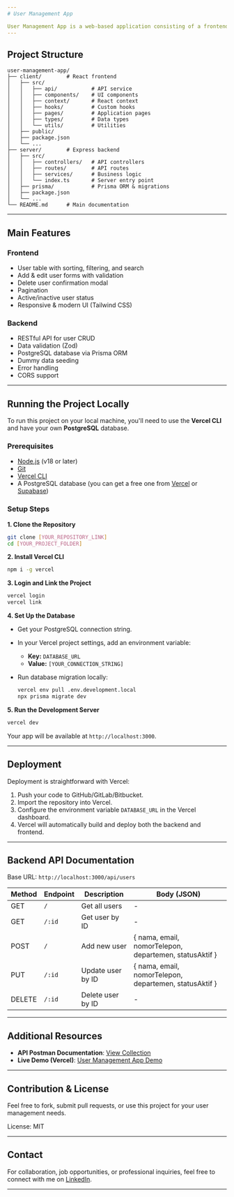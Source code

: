 ```yaml
---
# User Management App

User Management App is a web-based application consisting of a frontend (React + TypeScript + Tailwind + Vite) and a backend (Node.js + Express + Prisma + PostgreSQL). This project supports CRUD operations for user data, search, filter, sorting, and active/inactive user management.
---
```


## Project Structure

```
user-management-app/
├── client/        # React frontend
│   ├── src/
│   │   ├── api/           # API service
│   │   ├── components/    # UI components
│   │   ├── context/       # React context
│   │   ├── hooks/         # Custom hooks
│   │   ├── pages/         # Application pages
│   │   ├── types/         # Data types
│   │   └── utils/         # Utilities
│   ├── public/
│   ├── package.json
│   └── ...
├── server/        # Express backend
│   ├── src/
│   │   ├── controllers/   # API controllers
│   │   ├── routes/        # API routes
│   │   ├── services/      # Business logic
│   │   └── index.ts       # Server entry point
│   ├── prisma/            # Prisma ORM & migrations
│   ├── package.json
│   └── ...
└── README.md      # Main documentation
```

---

## Main Features

### Frontend

- User table with sorting, filtering, and search
- Add & edit user forms with validation
- Delete user confirmation modal
- Pagination
- Active/inactive user status
- Responsive & modern UI (Tailwind CSS)

### Backend

- RESTful API for user CRUD
- Data validation (Zod)
- PostgreSQL database via Prisma ORM
- Dummy data seeding
- Error handling
- CORS support

---

## Running the Project Locally

To run this project on your local machine, you'll need to use the **Vercel CLI** and have your own **PostgreSQL** database.

### Prerequisites

- [Node.js](https://nodejs.org/) (v18 or later)
- [Git](https://git-scm.com/)
- [Vercel CLI](https://vercel.com/docs/cli)
- A PostgreSQL database (you can get a free one from [Vercel](https://vercel.com/) or [Supabase](https://supabase.com/))

### Setup Steps

**1. Clone the Repository**

```bash
git clone [YOUR_REPOSITORY_LINK]
cd [YOUR_PROJECT_FOLDER]
```

**2. Install Vercel CLI**

```bash
npm i -g vercel
```

**3. Login and Link the Project**

```bash
vercel login
vercel link
```

**4. Set Up the Database**

- Get your PostgreSQL connection string.
- In your Vercel project settings, add an environment variable:
    - **Key:** `DATABASE_URL`
    - **Value:** `[YOUR_CONNECTION_STRING]`

- Run database migration locally:

    ```bash
    vercel env pull .env.development.local
    npx prisma migrate dev
    ```

**5. Run the Development Server**

```bash
vercel dev
```

Your app will be available at `http://localhost:3000`.

---

## Deployment

Deployment is straightforward with Vercel:

1. Push your code to GitHub/GitLab/Bitbucket.
2. Import the repository into Vercel.
3. Configure the environment variable `DATABASE_URL` in the Vercel dashboard.
4. Vercel will automatically build and deploy both the backend and frontend.

---

## Backend API Documentation

Base URL: `http://localhost:3000/api/users`

| Method | Endpoint | Description       | Body (JSON)                                            |
| ------ | -------- | ----------------- | ------------------------------------------------------ |
| GET    | `/`      | Get all users     | -                                                      |
| GET    | `/:id`   | Get user by ID    | -                                                      |
| POST   | `/`      | Add new user      | { nama, email, nomorTelepon, departemen, statusAktif } |
| PUT    | `/:id`   | Update user by ID | { nama, email, nomorTelepon, departemen, statusAktif } |
| DELETE | `/:id`   | Delete user by ID | -                                                      |

---

## Additional Resources

- **API Postman Documentation**: [View Collection](https://.postman.co/workspace/E-Commerce~8de014ec-8d43-44ac-be07-c0c5e10c2d87/collection/36177362-ebec5765-b71f-4154-a793-e11fffd073c4?action=share&creator=36177362&active-environment=36177362-0fcbc454-fb68-420e-8124-c19c8da2bf23)
- **Live Demo (Vercel)**: [User Management App Demo](https://user-management-app-fix.vercel.app/)

---

## Contribution & License

Feel free to fork, submit pull requests, or use this project for your user management needs.

License: MIT

---

## Contact

For collaboration, job opportunities, or professional inquiries, feel free to connect with me on [LinkedIn](https://www.linkedin.com/in/mohamadsolkhannawawi).

---

